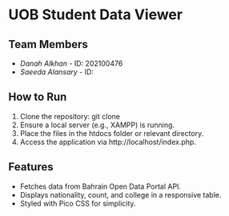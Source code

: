 # UOB Student Data Viewer

## Team Members
- *Danah Alkhan* - ID: 202100476
- *Saeeda Alansary* - ID: 

## How to Run
1. Clone the repository: git clone <repo-link>
2. Ensure a local server (e.g., XAMPP) is running.
3. Place the files in the htdocs folder or relevant directory.
4. Access the application via http://localhost/index.php.

## Features
- Fetches data from Bahrain Open Data Portal API.
- Displays nationality, count, and college in a responsive table.
- Styled with Pico CSS for simplicity.

